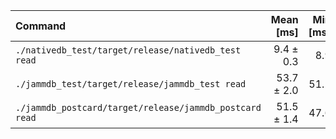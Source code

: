 | Command | Mean [ms] | Min [ms] | Max [ms] | Relative |
|:---|---:|---:|---:|---:|
| `./nativedb_test/target/release/nativedb_test read` | 9.4 ± 0.3 | 8.9 | 12.9 | 1.00 |
| `./jammdb_test/target/release/jammdb_test read` | 53.7 ± 2.0 | 51.2 | 65.1 | 5.73 ± 0.29 |
| `./jammdb_postcard/target/release/jammdb_postcard read` | 51.5 ± 1.4 | 47.6 | 54.4 | 5.49 ± 0.24 |
